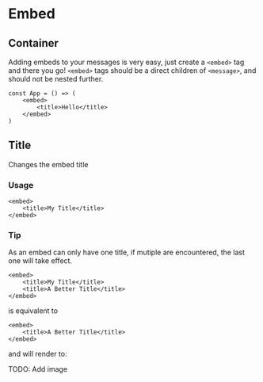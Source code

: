 # Embed

## Container

Adding embeds to your messages is very easy, just create a `<embed>` tag and there you go! `<embed>` tags should be a direct children of `<message>`, and should not be nested further.

```tsx
const App = () => (
	<embed>
		<title>Hello</title>
	</embed>
)
```

## Title

Changes the embed title

### Usage

```tsx
<embed>
	<title>My Title</title>
</embed>
```

### Tip

As an embed can only have one title, if mutiple are encountered, the last one will take effect.

```tsx
<embed>
	<title>My Title</title>
	<title>A Better Title</title>
</embed>
```

is equivalent to

```tsx
<embed>
	<title>A Better Title</title>
</embed>
```

and will render to:

TODO: Add image

